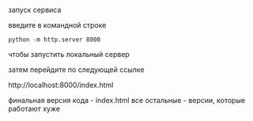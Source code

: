 запуск сервиса

введите в командной строке 
```
python -m http.server 8000
```

чтобы запустить локальный сервер

затем перейдите по следующей ссылке

http://localhost:8000/index.html


финальная версия кода - index.html
все остальные - версии, которые работают хуже
